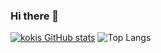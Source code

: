 ### Hi there 👋

<!--
**kokimoriguchi/kokimoriguchi** is a ✨ _special_ ✨ repository because its `README.md` (this file) appears on your GitHub profile.

Here are some ideas to get you started:

- 🔭 I’m currently working on ...
- 🌱 I’m currently learning ...
- 👯 I’m looking to collaborate on ...
- 🤔 I’m looking for help with ...
- 💬 Ask me about ...
- 📫 How to reach me: ...
- 😄 Pronouns: ...
- ⚡ Fun fact: ...
-->

[![kokis GitHub stats](https://github-readme-stats.vercel.app/api?username=kokimoriguchi&theme=vue-dark&show_icons=true)](https://github.com/kokimoriguchi/github-readme-stats)
![Top Langs](https://github-readme-stats.vercel.app/api/top-langs/?username=kokimoriguchi&size_weight=0.5&count_weight=0.5)

